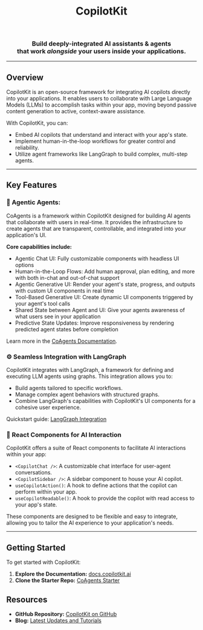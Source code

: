 <div align="center">
  <h1>CopilotKit</h1>

  <br/>

  <h3>
    Build deeply-integrated AI assistants & agents<br/>
    that work <em>alongside</em> your users inside your applications.
  </h3>
</div>

---

## Overview

CopilotKit is an open-source framework for integrating AI copilots directly into your applications. It enables users to collaborate with Large Language Models (LLMs) to accomplish tasks within your app, moving beyond passive content generation to active, context-aware assistance.

With CopilotKit, you can:

- Embed AI copilots that understand and interact with your app's state.
- Implement human-in-the-loop workflows for greater control and reliability.
- Utilize agent frameworks like LangGraph to build complex, multi-step agents.

---

## Key Features

### 🧠 Agentic Agents:

CoAgents is a framework within CopilotKit designed for building AI agents that collaborate with users in real-time. It provides the infrastructure to create agents that are transparent, controllable, and integrated into your application's UI.

**Core capabilities include:**

- Agentic Chat UI: Fully customizable components with headless UI options
- Human-in-the-Loop Flows: Add human approval, plan editing, and more with both in-chat and out-of-chat support
- Agentic Generative UI: Render your agent's state, progress, and outputs with custom UI components in real time
- Tool-Based Generative UI: Create dynamic UI components triggered by your agent's tool calls
- Shared State between Agent and UI: Give your agents awareness of what users see in your application
- Predictive State Updates: Improve responsiveness by rendering predicted agent states before completion

Learn more in the [CoAgents Documentation](https://docs.copilotkit.ai/coagents).

### ⚙️ Seamless Integration with LangGraph

CopilotKit integrates with LangGraph, a framework for defining and executing LLM agents using graphs. This integration allows you to:

- Build agents tailored to specific workflows.
- Manage complex agent behaviors with structured graphs.
- Combine LangGraph's capabilities with CopilotKit's UI components for a cohesive user experience.

Quickstart guide: [LangGraph Integration](https://docs.copilotkit.ai/coagents/quickstart/langgraph)

### 🧩 React Components for AI Interaction

CopilotKit offers a suite of React components to facilitate AI interactions within your app:

- `<CopilotChat />`: A customizable chat interface for user-agent conversations.
- `<CopilotSidebar />`: A sidebar component to house your AI copilot.
- `useCopilotAction()`: A hook to define actions that the copilot can perform within your app.
- `useCopilotReadable()`: A hook to provide the copilot with read access to your app's state.

These components are designed to be flexible and easy to integrate, allowing you to tailor the AI experience to your application's needs.

---

## Getting Started

To get started with CopilotKit:

1. **Explore the Documentation:** [docs.copilotkit.ai](https://docs.copilotkit.ai/)
2. **Clone the Starter Repo:** [CoAgents Starter](https://github.com/CopilotKit/CopilotKit/tree/main/examples/coagents-starter)

## Resources

- **GitHub Repository:** [CopilotKit on GitHub](https://github.com/CopilotKit/CopilotKit)
- **Blog:** [Latest Updates and Tutorials](https://www.copilotkit.ai/blog)

